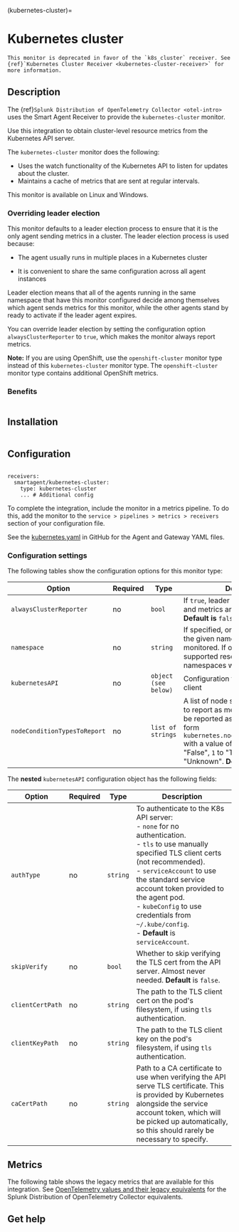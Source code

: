 (kubernetes-cluster)=

# Kubernetes cluster

<meta name="description" content="Use this Splunk Observability Cloud integration for the Kubernetes cluster monitor. See benefits, install, configuration, and metrics">

```{note}
This monitor is deprecated in favor of the `k8s_cluster` receiver. See {ref}`Kubernetes Cluster Receiver <kubernetes-cluster-receiver>` for more information.
```

## Description

The {ref}`Splunk Distribution of OpenTelemetry Collector <otel-intro>` uses the Smart Agent Receiver to provide the `kubernetes-cluster` monitor.

Use this integration to obtain cluster-level resource metrics from the Kubernetes API server.

The `kubernetes-cluster` monitor does the following:

- Uses the watch functionality of the Kubernetes API to listen for updates about the cluster.
- Maintains a cache of metrics that are sent at regular intervals.

This monitor is available on Linux and Windows.

### Overriding leader election

This monitor defaults to a leader election process to ensure that it is the only agent sending metrics in a cluster. The leader election process is used because:
- The agent usually runs in multiple places in a Kubernetes cluster

- It is convenient to share the same configuration across all agent instances

Leader election means that all of the agents running in the same namespace that have this monitor configured decide among themselves which agent sends metrics for this monitor, while the other agents stand by ready to activate if the leader agent expires.

You can override leader election by setting the configuration option `alwaysClusterReporter` to `true`, which makes the monitor always report metrics.

**Note:** If you are using OpenShift, use the ``openshift-cluster`` monitor type instead of this ``kubernetes-cluster`` monitor type. The ``openshift-cluster`` monitor type contains additional OpenShift metrics.


### Benefits

```{include} /_includes/benefits.md
```

##  Installation


```{include} /_includes/collector-installation.md
```

## Configuration

```{include} /_includes/configuration.md
```

```
receivers:
  smartagent/kubernetes-cluster:
    type: kubernetes-cluster
    ... # Additional config
```

To complete the integration, include the monitor in a metrics pipeline. To do this, add the monitor to the `service > pipelines > metrics > receivers` section of your configuration file.

See the [kubernetes.yaml](https://github.com/signalfx/splunk-otel-collector/tree/main/examples/kubernetes-yaml) in GitHub for the Agent and Gateway YAML files.

### Configuration settings

The following tables show the configuration options for this monitor type:

| Option | Required | Type | Description |
| --- | --- | --- | --- |
| `alwaysClusterReporter` | no | `bool` | If `true`, leader election is skipped and metrics are always reported. **Default is** `false`. |
| `namespace` | no | `string` | If specified, only resources within the given namespace will be monitored. If omitted (blank), all supported resources across all namespaces will be monitored. |
| `kubernetesAPI` | no | `object (see below)` | Configuration for the Kubernetes API client |
| `nodeConditionTypesToReport` | no | `list of strings` | A list of node status condition types to report as metrics. The metrics will be reported as data points of the form `kubernetes.node_<type_snake_cased>` with a value of `0` corresponding to "False", `1` to "True", and `-1` to "Unknown". **Default** is `[Ready]`. |

The **nested** `kubernetesAPI` configuration object has the following fields:

| Option | Required | Type | Description |
| --- | --- | --- | --- |
| `authType` | no | `string` | To authenticate to the K8s API server: <br> - `none` for no authentication.<br> - `tls` to use manually specified TLS client certs (not recommended). <br> - `serviceAccount` to use the standard service account token provided to the agent pod. <br> - `kubeConfig` to use credentials from `~/.kube/config`. <br> - **Default** is `serviceAccount`. | |
| `skipVerify` | no | `bool` | Whether to skip verifying the TLS cert from the API server. Almost never needed. **Default** is `false`. |
| `clientCertPath` | no | `string` | The path to the TLS client cert on the pod's filesystem, if using `tls` authentication. |
| `clientKeyPath` | no | `string` | The path to the TLS client key on the pod's filesystem, if using `tls` authentication. |
| `caCertPath` | no | `string` | Path to a CA certificate to use when verifying the API serve TLS certificate. This is provided by Kubernetes alongside the service account token, which will be picked up automatically, so this should rarely be necessary to specify. |

## Metrics

The following table shows the legacy metrics that are available for this integration. See [OpenTelemetry values and their legacy equivalents](https://docs.splunk.com/Observability/gdi/opentelemetry/legacy-otel-mappings.html#opentelemetry-values-and-their-legacy-equivalents) for the Splunk Distribution of OpenTelemetry Collector equivalents.

<div class="metrics-yaml" url="https://raw.githubusercontent.com/signalfx/signalfx-agent/main/pkg/monitors/kubernetes/cluster/metadata.yaml"></div>

## Get help

```{include} /_includes/troubleshooting.md
```
